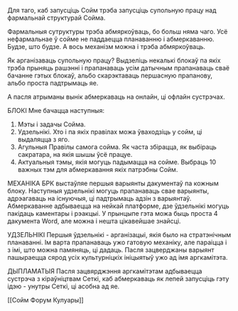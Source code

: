 
Для таго, каб запусціць Сойм трэба запусціць супольную працу над фармальнай структурай Сойма.

Фармальныя сутруктуры трэба абмяркоўваць, бо больш няма чаго. Усё нефармальнае ў сойме не паддаецца планаванню і абмеркаванню. Будзе, што будзе. А вось механізм можна і трэба абмяркоўваць.

Як арганізаваць супольную працу? Выдзеліць некалькі блокаў па якіх трэба прыняць рашэнні і прапанаваць усім датычным прапанаваць сваё бачанне гэтых блокаў, альбо скарэктаваць першасную прапанову, альбо проста падтрымаць яе. 

А пасля атрыманы вынік абмеркаваць на онлайн, ці офлайн сустрэчах.

БЛОКІ
Мне бачацца наступныя:
1. Мэты і задачы Сойма. 
2. Удзельнікі. Хто і па якіх правілах можа ўваходзіць у сойм, ці выдаляцца з яго.
3. Агульныя Правілы самога сойма. Як часта збірацца, як выбіраць сакратара, на якія шышы ўсё працуе.
4. Актуальныя тэмы, якія могуць падымацца на сойме. Выбраць 10 важных тэм для абмеркавання якіх патрэбны Сойм.

МЕХАНІКА
БРК выстаўляе першыя варыянты дакументаў па кожным блоку. Наступныя удзельнікі могуць прапанаваць свае варыянты, адрэагаваць на існуючыя, ці падтрымаць адзін з варыянтаў.
Абмеркаванне адбываецца на нейкай платформе, дзе ўдзельнікі могуць пакідаць каментары і рэакцыі. У прынцыпе гэта можа быць проста 4 дакумента Word, але можна і нешта цікавейшае знайсці.

УДЗЕЛЬНІКІ
Першыя ўдзельнікі - арганізацыі, якія было на стратэнічным планаванні. Ім варта прапанаваць ужо гатовую механіку, але параіцца і з імі, што можна памяняць, ці дадаць.
Пасля зацверджаны варыянт пашыраецца сярод усіх культурніцкіх ініцыятыў ужо ад імя аргкамітэта.

ДЫПЛАМАТЫЯ
Пасля зацвярджэння аргкамітэтам адбываецца сустрэча з кіраўніцтвам Сеткі, каб абмеркаваць як лепей запусціць гэту ідэю - унутры Сеткі, ці асобна ад яе. 



[[Сойм Форум Кулуары]]
